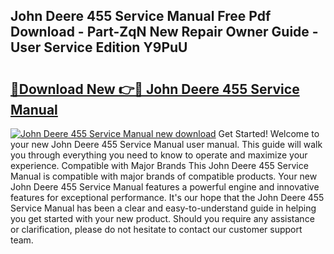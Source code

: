 ## John Deere 455 Service Manual Free Pdf Download - Part-ZqN New Repair Owner Guide - User Service Edition Y9PuU

# <h2><a href="http://bc88840.oget.top/?id=John+Deere+455+Service+Manual">🔗Download New 👉🔴 John Deere 455 Service Manual</a></h2>

[![John Deere 455 Service Manual new download](https://i.imgur.com/5g1atiW.png)](http://bc88840.oget.top/?id=John+Deere+455+Service+Manual)
Get Started! Welcome to your new John Deere 455 Service Manual user manual. This guide will walk you through everything you need to know to operate and maximize your experience. Compatible with Major Brands This John Deere 455 Service Manual is compatible with major brands of compatible products. Your new John Deere 455 Service Manual features a powerful engine and innovative features for exceptional performance. It's our hope that the John Deere 455 Service Manual has been a clear and easy-to-understand guide in helping you get started with your new product. Should you require any assistance or clarification, please do not hesitate to contact our customer support team.
